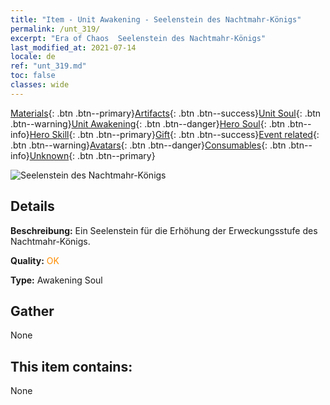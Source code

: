 ```yaml
---
title: "Item - Unit Awakening - Seelenstein des Nachtmahr-Königs"
permalink: /unt_319/
excerpt: "Era of Chaos  Seelenstein des Nachtmahr-Königs"
last_modified_at: 2021-07-14
locale: de
ref: "unt_319.md"
toc: false
classes: wide
---
```

 [Materials](/ItemsDE/){: .btn .btn--primary}[Artifacts](/ItemsDE/Artifacts/){: .btn .btn--success}[Unit Soul](/ItemsDE/UnitSoul/){: .btn .btn--warning}[Unit Awakening](/ItemsDE/UnitAwakening/){: .btn .btn--danger}[Hero Soul](/ItemsDE/HeroSoul/){: .btn .btn--info}[Hero Skill](/ItemsDE/HeroSkill/){: .btn .btn--primary}[Gift](/ItemsDE/Gift/){: .btn .btn--success}[Event related](/ItemsDE/Events/){: .btn .btn--warning}[Avatars](/ItemsDE/Avatars/){: .btn .btn--danger}[Consumables](/ItemsDE/Consumables/){: .btn .btn--info}[Unknown](/ItemsDE/Unknown/){: .btn .btn--primary}

 ![Seelenstein des Nachtmahr-Königs](/images/u/tia_mengyanshou.jpg)

## Details
 **Beschreibung:** Ein Seelenstein für die Erhöhung der Erweckungsstufe des Nachtmahr-Königs.

 **Quality:** <span style="color: #FF8C00">OK</span>

 **Type:** Awakening Soul

## Gather

  None

## This item contains:

  None

